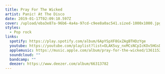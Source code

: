 ```yaml
---
title: Pray For The Wicked
artist: Panic! At The Disco
date: 2019-01-17T02:09:10.597Z
cover: /upload/eba3e87a-96b6-4a4a-97cd-c9ee8a0ac541.sized-1000x1000.jpg
styles:
  - Pop rock
links:
  spotify: https://play.spotify.com/album/6ApYSpXF8GxZAgBTHDzYge
  youtube: https://youtube.com/playlist?list=OLAK5uy_nxMCsNCpIcKOv5HGsDc1vGcnaZgh2tXMM
  applemusic: https://music.apple.com/album/pray-for-the-wicked/1361152002
  soundcloud: ""
  bandcamp: ""
  deezer: https://www.deezer.com/album/66313782
---
```

